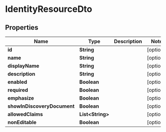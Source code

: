 
# IdentityResourceDto

## Properties
Name | Type | Description | Notes
------------ | ------------- | ------------- | -------------
**id** | **String** |  |  [optional]
**name** | **String** |  |  [optional]
**displayName** | **String** |  |  [optional]
**description** | **String** |  |  [optional]
**enabled** | **Boolean** |  |  [optional]
**required** | **Boolean** |  |  [optional]
**emphasize** | **Boolean** |  |  [optional]
**showInDiscoveryDocument** | **Boolean** |  |  [optional]
**allowedClaims** | **List&lt;String&gt;** |  |  [optional]
**nonEditable** | **Boolean** |  |  [optional]



